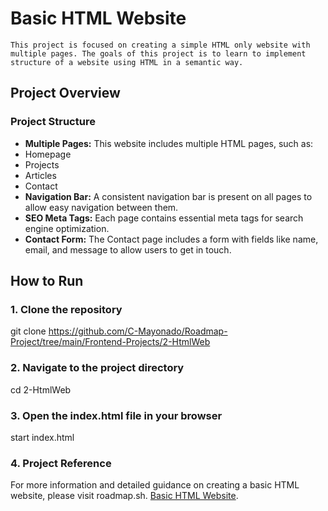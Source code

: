 # Basic HTML Website
    This project is focused on creating a simple HTML only website with multiple pages. The goals of this project is to learn to implement structure of a website using HTML in a semantic way.

## Project Overview

### Project Structure
- **Multiple Pages:** This website includes multiple HTML pages, such as:
- Homepage
- Projects
- Articles
- Contact
- **Navigation Bar:** A consistent navigation bar is present on all pages to allow easy navigation between them.
- **SEO Meta Tags:** Each page contains essential meta tags for search engine optimization.
- **Contact Form:** The Contact page includes a form with fields like name, email, and message to allow users to get in touch.

## How to Run

### 1. Clone the repository

   git clone <https://github.com/C-Mayonado/Roadmap-Project/tree/main/Frontend-Projects/2-HtmlWeb>

### 2. Navigate to the project directory

cd 2-HtmlWeb

### 3. Open the index.html file in your browser

start index.html

### 4. Project Reference

For more information and detailed guidance on creating a basic HTML website, please visit roadmap.sh.
[Basic HTML Website](https://roadmap.sh/projects/basic-html-website).